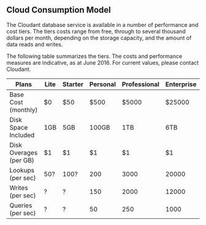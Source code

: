 ## Cloud Consumption Model

The Cloudant database service is available in a number of performance and cost tiers.
The tiers costs range from free,
through to several thousand dollars per month,
depending on the storage capacity,
and the amount of data reads and writes.

The following table summarizes the tiers.
The costs and performance measures are indicative,
as at June 2016.
For current values,
please contact Cloudant.

Plans | Lite | Starter | Personal | Professional | Enterprise
---|---|---|---|---|---
Base Cost (monthly) | $0 | $50| $500 | $5000 | $25000
Disk Space Included | 1GB | 5GB | 100GB | 1TB | 6TB
Disk Overages (per GB) | $1 | $1 | $1 | $1 | $1
Lookups (per sec) | 50? | 100? | 200 | 3000 | 20000
Writes (per sec) | ? | ? | 150 | 2000 | 12000
Queries (per sec) | ? | ? | 50 | 250 | 1000   